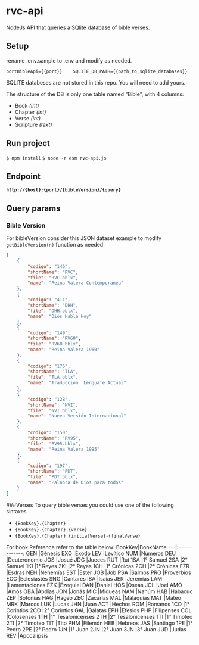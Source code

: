 # rvc-api
NodeJs API that queries a SQlite database of bible verses.

## Setup
rename .env.sample to .env and modify as needed.

`portBibleApi={{port}}    SQLITE_DB_PATH={{path_to_sqlite_databases}}`

SQLITE databeses are not stored in this repo. You will need to add yours.

The structure of the DB is only one table named "Bible", with 4 columns:

* Book _(int)_
* Chapter _(int)_
* Verse _(int)_
* Scripture _(text)_

## Run project

`$ npm install`
`$ node -r esm rvc-api.js`

## Endpoint
**`http://{host}:{port}/{bibleVersion}/{query}`**

## Query params
### Bible Version
For bibleVersion consider this JSON dataset example to modify ```getBibleVersion(n)``` function as needed.
```JSON
[
    {
        "codigo": "146",
        "shortName": "RVC",
        "file": "RVC.bblx",
        "name": "Reina Valera Contemporanea"
    },
    {
        "codigo": "411",
        "shortName": "DHH",
        "file": "DHH.bblx",
        "name": "Dios Habla Hoy"
    },
    {
        "codigo": "149",
        "shortName": "RV60",
        "file": "RV60.bblx",
        "name": "Reina Valera 1960"
    },
    {
        "codigo": "176",
        "shortName": "TLA",
        "file": "TLA.bblx",
        "name": "Traducción  Lenguaje Actual"
    },
    {
        "codigo": "128",
        "shortName": "NVI",
        "file": "NVI.bblx",
        "name": "Nueva Versión Internacional"
    },
    {
        "codigo": "150",
        "shortName": "RV95",
        "file": "RV95.bblx",
        "name": "Reina Valera 1995"
    },
    {
        "codigo": "197",
        "shortName": "PDT",
        "file": "PDT.bblx",
        "name": "Palabra de Dios para todos"
    }
]
```

###Verses
To query bible verses you could use one of the following sintaxes

* `{BookKey}.{Chapter}`
* `{BookKey}.{Chapter}.{verse}`
* `{BookKey}.{Chapter}.{initialVerse}-{finalVerse}`

For book Reference refer to the table below:
BookKey|BookName
---|:-------------:
GEN |Génesis
EXO |Éxodo
LEV |Levítico
NUM |Números
DEU |Deuteronomio
JOS |Josué
JDG |Jueces
RUT |Rut
1SA |1° Samuel
2SA |2° Samuel
1KI |1° Reyes
2KI |2° Reyes
1CH |1° Crónicas
2CH |2° Crónicas
EZR |Esdras
NEH |Nehemías
EST |Ester
JOB |Job
PSA |Salmos
PRO |Proverbios
ECC |Eclesiastés
SNG |Cantares
ISA |Isaías
JER |Jeremías
LAM |Lamentaciones
EZK |Ezequiel
DAN |Daniel
HOS |Oseas
JOL |Joel
AMO |Amós
OBA |Abdías
JON |Jonás
MIC |Miqueas
NAM |Nahúm
HAB |Habacuc
ZEP |Sofonías
HAG |Hageo
ZEC |Zacarías
MAL |Malaquías
MAT |Mateo
MRK |Marcos
LUK |Lucas
JHN |Juan
ACT |Hechos
ROM |Romanos
1CO |1° Corintios
2CO |2° Corintios
GAL |Gálatas
EPH |Efesios
PHP |Filipenses
COL |Colosenses
1TH |1° Tesalonicenses
2TH |2° Tesalonicenses
1TI |1° Timoteo
2TI |2° Timoteo
TIT |Tito
PHM |Filemón
HEB |Hebreos
JAS |Santiago
1PE |1° Pedro
2PE |2° Pedro
1JN |1° Juan
2JN |2° Juan
3JN |3° Juan
JUD |Judas
REV |Apocalipsis

